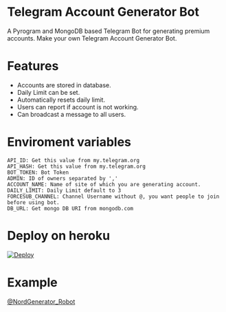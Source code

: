# Telegram Account Generator Bot

A Pyrogram and MongoDB based Telegram Bot for generating premium accounts. Make your own Telegram Account Generator Bot.

# Features
* Accounts are stored in database.
* Daily Limit can be set.
* Automatically resets daily limit.
* Users can report if account is not working.
* Can broadcast a message to all users.

# Enviroment variables
```
API_ID: Get this value from my.telegram.org
API_HASH: Get this value from my.telegram.org
BOT_TOKEN: Bot Token
ADMIN: ID of owners separated by ','
ACCOUNT_NAME: Name of site of which you are generating account.
DAILY_LIMIT: Daily Limit default to 3
FORCESUB_CHANNEL: Channel Username without @, you want people to join before using bot.
DB_URL: Get mongo DB URI from mongodb.com
```

# Deploy on heroku

[![Deploy](https://www.herokucdn.com/deploy/button.svg)](https://heroku.com/deploy?template=https://github.com/XSmitX/Telegram-Account-Generator-Bot/)


# Example

[@NordGenerator_Robot](https://telegram.me/NordGenerator_Robot)


